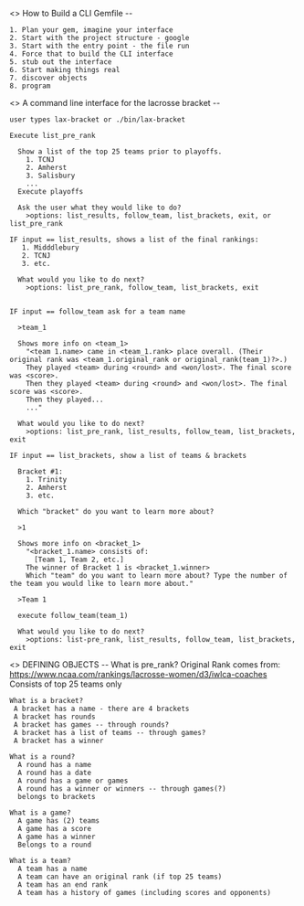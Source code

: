 <> How to Build a CLI Gemfile --

    1. Plan your gem, imagine your interface
    2. Start with the project structure - google
    3. Start with the entry point - the file run
    4. Force that to build the CLI interface
    5. stub out the interface
    6. Start making things real
    7. discover objects
    8. program


<> A command line interface for the lacrosse bracket --

    user types lax-bracket or ./bin/lax-bracket

    Execute list_pre_rank

      Show a list of the top 25 teams prior to playoffs.
        1. TCNJ
        2. Amherst
        3. Salisbury
        ...
      Execute playoffs

      Ask the user what they would like to do?
        >options: list_results, follow_team, list_brackets, exit, or list_pre_rank

    IF input == list_results, shows a list of the final rankings:
       1. Midddlebury
       2. TCNJ
       3. etc.

      What would you like to do next?
        >options: list_pre_rank, follow_team, list_brackets, exit


    IF input == follow_team ask for a team name

      >team_1

      Shows more info on <team_1>
        "<team 1.name> came in <team_1.rank> place overall. (Their original rank was <team_1.original_rank or original_rank(team_1)?>.)
        They played <team> during <round> and <won/lost>. The final score was <score>.
        Then they played <team> during <round> and <won/lost>. The final score was <score>.
        Then they played...
        ..."

      What would you like to do next?
        >options: list_pre_rank, list_results, follow_team, list_brackets, exit

    IF input == list_brackets, show a list of teams & brackets

      Bracket #1:
        1. Trinity
        2. Amherst
        3. etc.

      Which "bracket" do you want to learn more about?

      >1

      Shows more info on <bracket_1>
        "<bracket_1.name> consists of:
          [Team 1, Team 2, etc.]
        The winner of Bracket 1 is <bracket_1.winner>
        Which "team" do you want to learn more about? Type the number of the team you would like to learn more about."

      >Team 1

      execute follow_team(team_1)

      What would you like to do next?
        >options: list-pre_rank, list_results, follow_team, list_brackets, exit


<> DEFINING OBJECTS --
    What is pre_rank?
     Original Rank comes from: https://www.ncaa.com/rankings/lacrosse-women/d3/iwlca-coaches
     Consists of top 25 teams only

    What is a bracket?
     A bracket has a name - there are 4 brackets
     A bracket has rounds
     A bracket has games -- through rounds?
     A bracket has a list of teams -- through games?
     A bracket has a winner

    What is a round?
      A round has a name
      A round has a date
      A round has a game or games
      A round has a winner or winners -- through games(?)
      belongs to brackets

    What is a game?
      A game has (2) teams
      A game has a score
      A game has a winner
      Belongs to a round

    What is a team?
      A team has a name
      A team can have an original rank (if top 25 teams)
      A team has an end rank
      A team has a history of games (including scores and opponents)
